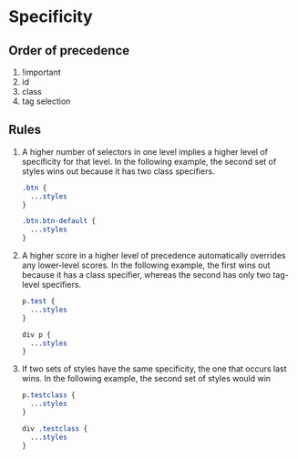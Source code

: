 # Specificity

## Order of precedence
1. !important
1. id
1. class
1. tag selection

## Rules
1. A higher number of selectors in one level implies a higher level of specificity for that level. In the following example, the second set of styles wins out because it has two class specifiers.

    ```css
    .btn {
      ...styles
    }

    .btn.btn-default {
      ...styles
    }
    ```

1. A higher score in a higher level of precedence automatically overrides any lower-level scores. In the following example, the first wins out because it has a class specifier, whereas the second has only two tag-level specifiers.

    ```css
    p.test {
      ...styles
    }

    div p {
      ...styles
    }
    ```

1. If two sets of styles have the same specificity, the one that occurs last wins. In the following example, the second set of styles would win

    ```css
    p.testclass {
      ...styles
    }

    div .testclass {
      ...styles
    }
    ```
